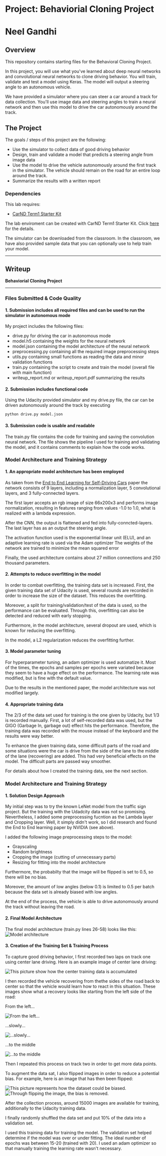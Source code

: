 # Project: Behaviorial Cloning Project
# Neel Gandhi

Overview
---
This repository contains starting files for the Behavioral Cloning Project.

In this project, you will use what you've learned about deep neural networks and convolutional neural networks to clone driving behavior. You will train, validate and test a model using Keras. The model will output a steering angle to an autonomous vehicle.

We have provided a simulator where you can steer a car around a track for data collection. You'll use image data and steering angles to train a neural network and then use this model to drive the car autonomously around the track.

The Project
---
The goals / steps of this project are the following:
* Use the simulator to collect data of good driving behavior 
* Design, train and validate a model that predicts a steering angle from image data
* Use the model to drive the vehicle autonomously around the first track in the simulator. The vehicle should remain on the road for an entire loop around the track.
* Summarize the results with a written report

### Dependencies
This lab requires:

* [CarND Term1 Starter Kit](https://github.com/udacity/CarND-Term1-Starter-Kit)

The lab enviroment can be created with CarND Term1 Starter Kit. Click [here](https://github.com/udacity/CarND-Term1-Starter-Kit/blob/master/README.md) for the details.

The simulator can be downloaded from the classroom. In the classroom, we have also provided sample data that you can optionally use to help train your model.

---

Writeup
---

**Behaviorial Cloning Project**

---
### Files Submitted & Code Quality

#### 1. Submission includes all required files and can be used to run the simulator in autonomous mode

My project includes the following files:
* drive.py for driving the car in autonomous mode
* model.h5 containing the weights for the neural network 
* model.json containing the model architecture of the neural network 
* preprocessing.py containing all the required image preprocessing steps
* utils.py containing small functions as reading the data and minor validation functions
* train.py containing the script to create and train the model (overall file with main function)
* writeup_report.md or writeup_report.pdf summarizing the results

#### 2. Submission includes functional code
Using the Udacity provided simulator and my drive.py file, the car can be driven autonomously around the track by executing 
```sh
python drive.py model.json
```

#### 3. Submission code is usable and readable

The train.py file contains the code for training and saving the convolution neural network. The file shows the pipeline I used for training and validating the model, and it contains comments to explain how the code works.

### Model Architecture and Training Strategy

#### 1. An appropriate model architecture has been employed

As taken from the [End to End Learning for Self-Driving Cars](http://images.nvidia.com/content/tegra/automotive/images/2016/solutions/pdf/end-to-end-dl-using-px.pdf) paper the network consists of 9 layers, including a normalization layer, 5 convolutional layers, and 3 fully-connected layers. 

The first layer accepts an rgb image of size 66x200x3 and performs image normalization, resulting in features ranging from values -1.0 to 1.0, what is realized with a lambda expression.

After the CNN, the output is flattened and fed into fully-conncted-layers.
The last layer has as an output the steering angle.

The activation function used is the exponential linear unit (ELU), and an adaptive learning rate is used via the Adam optimizer
The weights of the network are trained to minimize the mean squared error

Finally, the used architecture contains about 27 million connections and 250 thousand parameters.


#### 2. Attempts to reduce overfitting in the model

In order to combat overfitting, the training data set is increased. First, the given training data set of Udacity is used, several rounds are recorded in order to increase the size of the dataset. This reduces the overfitting.

Moreover, a split for training/validation/test of the data is used, so the performance can be evaluated.
Through this, overfitting can also be detected and reduced with early stopping.

Furthermore, in the model architecture, several dropout are used, which is known for reducing the overfitting.

In the model, a L2 regularization reduces the overfitting further.

#### 3. Model parameter tuning

For hyperparameter tuning, an adam optimizer is used automatize it.
Most of the times, the epochs and samples per epochs were variated because they seem to have a huge effect on the performance.
The learning rate was modified, but is fine with the default value.

Due to the results in the mentioned paper, the model architecture was not modified largely.

#### 4. Appropriate training data

The 2/3 of the data set used for training is the one given by Udacity, but 1/3 is recorded manually.
First, a lot of self-recorded data was used, but the GIGO (Garbage In, garbage out) effect hits the performance.
Therefore, the training data was recorded with the mouse instead of the keyboard and the results were way better.

To enhance the given training data, some difficult parts of the road and some situations were the car is drive from the side of the lane to the middle of the lane (recovering) are added. This had very beneficial effects on the model. The difficult parts are passed way smoother.

For details about how I created the training data, see the next section. 

### Model Architecture and Training Strategy

#### 1. Solution Design Approach

My initial step was to try the known LeNet model from the traffic sign project. But the training with the Udadcity data was not so promising. 
Nevertheless, I added some preprocessing fucntion as the Lambda layer and Cropping layer. 
Well, it simply didn't work, so I did research and found the End to End learning paper by NVIDIA (see above).

I added the following image preprocessing steps to the model:
* Grayscaling
* Random brightness
* Cropping the image (cutting of unnecessary parts)
* Resizing for fitting into the model architecture

Furthermore, the probabilty that the image will be flipped is set to 0.5, so there will be no bias.

Moreover, the amount of low angles (below 0.1) is limited to 0.5 per batch because the data set is already biased with low angles.

At the end of the process, the vehicle is able to drive autonomously around the track without leaving the road.

#### 2. Final Model Architecture

The final model architecture (train.py lines 26-58) looks like this:
![Model architecture](doc/neural_network.jpg)


#### 3. Creation of the Training Set & Training Process

To capture good driving behavior, I first recorded two laps on track one using center lane driving. Here is an example image of center lane driving:

![This picture show how the center training data is accumulated](doc/center.jpg)

I then recorded the vehicle recovering from thethe sides of the road back to center so that the vehicle would learn how to react in this situation. These images show what a recovery looks like starting from the left side of the road:

From the left...

![From the left...](doc/moving_1.jpg)

...slowly...

![...slowly...](doc/moving_2.jpg)

...to the middle

![...to the middle](doc/moving_3.jpg)

Then I repeated this process on track two in order to get more data points.

To augment the data sat, I also flipped images in order to reduce a potential bias.
For example, here is an image that has then been flipped:

![This picture represents how the dataset could be biased.](doc/moving_1.jpg)
![Through flipping the image, the bias is removed.](doc/moving_1_flipped.jpg)

After the collection process, around 15000 images are available for training, additionally to the Udacity training data.

I finally randomly shuffled the data set and put 10% of the data into a validation set. 

I used this training data for training the model. The validation set helped determine if the model was over or under fitting. The ideal number of epochs was between 15-20 (trained with 20).
I used an adam optimizer so that manually training the learning rate wasn't necessary.
